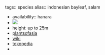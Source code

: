 tags:: species
alias:: indonesian bayleaf, salam

- availability:: hanara
- ![](https://peach-geographical-bat-397.mypinata.cloud/ipfs/QmVqpBEGnjXQHg2XCnaRS6LVpVRabRx4S8kRsnmnKx6EXF)
- height: up to 25m
- [plantsofasia](http://www.plantsofasia.com/index/syzygium_polyanthum/0-737)
- [wiki](https://en.wikipedia.org/wiki/Syzygium_polyanthum)
- [tokopedia](https://www.tokopedia.com/archive-katusba/tanaman-daun-salam-syzygium-polyanthum?extParam=ivf%3Dfalse%26src%3Dsearch)
-